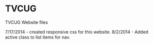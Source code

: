 TVCUG
=====

TVCUG Website files

7/17/2014 - created responsive css for this website.
8/2/2014 - Added active class to list items for nav.